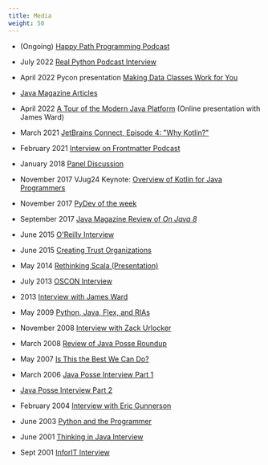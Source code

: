```yaml
---
title: Media
weight: 50
---
```


- (Ongoing) [Happy Path Programming Podcast](https://happypathprogramming.com)

- July 2022 [Real Python Podcast Interview](https://realpython.com/podcasts/rpp/116/)

- April 2022 Pycon presentation [Making Data Classes Work for You](https://www.youtube.com/watch?v=w77Kjs5dEko&ab_channel=PyConUS)

- [Java Magazine Articles](https://blogs.oracle.com/javamagazine/search.html?contentType=Blog-Post&default=Bruce%20Eckel*)

- April 2022 [A Tour of the Modern Java Platform](https://www.youtube.com/watch?v=4RbYiTI5P_Q&ab_channel=ChariotSolutions) (Online presentation with James Ward)

- March 2021 [JetBrains Connect, Episode 4: "Why Kotlin?"](https://youtu.be/0V-qp-qpjzU)

- February 2021 [Interview on Frontmatter Podcast](https://www.stitcher.com/show/frontmatter/episode/bruce-eckel-co-author-of-atomic-kotlin-81332101)

- January 2018 [Panel Discussion](https://talkpython.fm/episodes/show/148/python-book-authors-panel-discussion)

- November 2017 VJug24 Keynote: [Overview of Kotlin for Java Programmers](https://virtualjug.com/vjug24-keynote-an-overview-of-kotlin-for-java-programmers/)

- November 2017 [PyDev of the week](https://www.blog.pythonlibrary.org/2017/11/06/pydev-of-the-week-bruce-eckel/)

- September 2017 [Java Magazine Review of
*On Java 8*](https://blogs.oracle.com/javamagazine/post/book-review-on-java-8-eckel)

- June 2015 [O'Reilly Interview](https://opensource.com/life/15/7/interview-bruce-eckel-java)

- June 2015 [Creating Trust Organizations](https://conferences.oreilly.com/oscon/open-source-2015/public/schedule/detail/41505)

- May 2014 [Rethinking Scala (Presentation)](https://www.slideshare.net/bruceeckel/rethinking-scala-presented-in-san-francisco-may-7-2014)

- July 2013 [OSCON Interview](https://www.youtube.com/watch?v=ZPGboUNisOg)

- 2013 [Interview with James Ward](https://www.lightbend.com/blog/bruce-eckel-on-learning-scala-and-tech-conferences)

- May 2009 [Python, Java, Flex, and RIAs](https://www.infoq.com/news/2009/05/bruce-eckel)

- November 2008 [Interview with Zack Urlocker](https://www.youtube.com/watch?v=MPyJ-siBIls)

- March 2008 [Review of Java Posse Roundup](https://www.infoq.com/news/2008/03/javaposse-roundup-2008)

- May 2007 [Is This the Best We Can Do?](https://www.informit.com/articles/article.aspx?p=762675)

- March 2006 [Java Posse Interview Part 1](http://javaposse.com/java_posse_036_interview_with_bruce_eckel_part_1)

- [Java Posse Interview Part 2](http://javaposse.com/java_posse_037_interview_with_bruce_eckel_part_2)

- February 2004 [Interview with Eric Gunnerson](https://blogs.msdn.microsoft.com/ericgu/2004/02/09/insights-into-the-net-architecture/)

- June 2003 [Python and the Programmer](https://www.artima.com/articles/python-and-the-programmer)

- June 2001 [Thinking in Java Interview](https://www.javaworld.com/article/2076009/core-java/eckel-thinks-in-java.html)

- Sept 2001 [InforIT Interview](https://www.informit.com/articles/article.aspx?p=23416)

